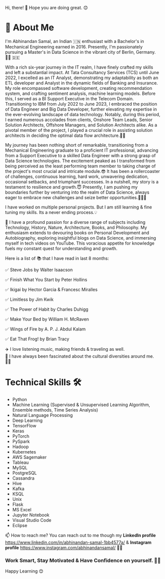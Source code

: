 Hi, there! 👋 Hope you are doing great. 😊

# 🚀 About Me

I'm Abhinandan Samal, an Indian 🇮🇳 enthusiast with a Bachelor's in Mechanical Engineering earned in 2016. Presently, I'm passionately pursuing a Master's in Data Science in the vibrant city of Berlin, Germany.🧑‍🎓 🇩🇪

With a rich six-year journey in the IT realm, I have finely crafted my skills and left a substantial impact. At Tata Consultancy Services (TCS) until June 2022, I excelled as an IT Analyst, demonstrating my adaptability as both an ETL developer and Analyst in the dynamic fields of Banking and Insurance. My role encompassed software development, creating recommendation system, and crafting sentiment analysis, machine learning models. Before this, I served as a BI Support Executive in the Telecom Domain. Transitioning to IBM from July 2022 to June 2023, I embraced the position of Data Engineer and Big Data Developer, further elevating my expertise in the ever-evolving landscape of data technology. Notably, during this period, I earned numerous accolades from clients, Onshore Team Leads, Senior Solution Architects, Offshore Managers, and Solution Architects alike. As a pivotal member of the project, I played a crucial role in assisting solution architects in deciding the optimal data flow architecture.👨‍💻

My journey has been nothing short of remarkable, transitioning from a Mechanical Engineering graduate to a proficient IT professional, advancing from a Support Executive to a skilled Data Engineer with a strong grasp of Data Science technologies. The excitement peaked as I transformed from being perceived as the least performing team member to taking charge of the project's most crucial and intricate module.😎 It has been a rollercoaster of challenges, continuous learning, hard work, unwavering dedication, occasional setbacks, and triumphant successes. In a nutshell, my story is a testament to resilience and growth.😇 Presently, I am pushing my boundaries further by venturing into the realm of Data Science, always eager to embrace new challenges and seize better opportunities.💪👨‍💻

I have worked on multiple personal projects. But I am still learning & fine tuning my skills. Its a never ending process.💡

📌 I have a profound passion for a diverse range of subjects including Technology, History, Nature, Architecture, Books, and Philosophy. My enthusiasm extends to devouring books on Personal Development and Autobiography, exploring insightful blogs on Data Science, and immersing myself in tech videos on YouTube. This voracious appetite for knowledge fuels my constant quest for understanding and growth. 

Here is a list of 📚 that I have read in last 8 months:  

✅ Steve Jobs by Walter Isaacson  

✅ Finish What You Start by Peter Hollins  

✅ Ikigai by Hector Garcia & Francesc Miralles  

✅ Limitless by Jim Kwik  

✅ The Power of Habit by Charles Duhigg  

✅ Make Your Bed by William H. McRaven  

✅ Wings of Fire by A. P. J. Abdul Kalam  

✅ Eat That Frog! by Brian Tracy

✈️ I love listening music, making friends & traveling as well.  
👀 I have always been fascinated about the cultural diversities around me. 🫶🏼

# Technical Skills 🛠️
- Python  
- Machine Learning (Supervised & Unsupervised Learning Algorithm, Ensemble methods, Time Series Analysis)  
- Natural Language Processing
- Deep Learning
- TensorFlow
- Keras
- PyTorch
- PySpark
- Hadoop
- Kubernetes
- AWS Sagemaker
- Tableau
- MySQL  
- PostgreSQL  
- Cassandra
- Hive   
- Kafka
- KSQL
- Unix
- Flask
- MS Excel  
- Jupyter Notebook  
- Visual Studio Code  
- Eclipse


📫 How to reach me?  You can reach out to me though my **LinkedIn profile** https://www.linkedin.com/in/abhinandan-samal-1bb4577a/ & **Instagram profile** https://www.instagram.com/abhinandansamal/ 🤳🏼

### Work Smart, Stay Motivated & Have Confidence on yourself. 💪🏼
Happy Learning 😊
